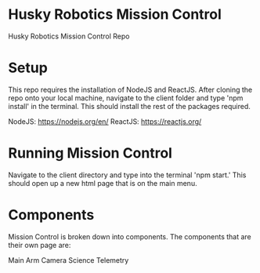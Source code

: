 # Husky Robotics Mission Control
Husky Robotics Mission Control Repo

# Setup
This repo requires the installation of NodeJS and ReactJS. After cloning the repo onto your local machine, navigate to the client folder and type 'npm install' in the terminal. This should install the rest of the packages required.


NodeJS: https://nodejs.org/en/
ReactJS: https://reactjs.org/

# Running Mission Control
Navigate to the client directory and type into the terminal 'npm start.' This should open up a new html page that is on the main menu.

# Components
Mission Control is broken down into components. The components that are their own page are:

Main
Arm
Camera
Science
Telemetry



